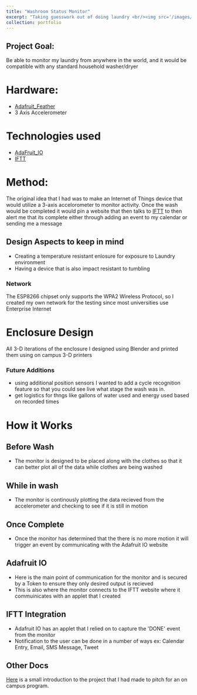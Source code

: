 ```yaml
---
title: "Washroom Status Monitor"
excerpt: "Taking guesswork out of doing laundry <br/><img src='/images/wash_render.png'>"
collection: portfolio
---
```


## Project Goal: 
Be able to monitor my laundry from anywhere in the world, and it would be compatible with any standard household washer/dryer

# Hardware:
* [Adafruit_Feather](https://www.adafruit.com/)
* 3 Axis Accelerometer

# Technologies used
* [AdaFruit_IO](https://io.adafruit.com)
* [IFTT](https://giuthub.com)

# Method:
The original idea that I had was to make an Internet of Things device that would utilize a 3-axis accelorometer to monitor activity. Once the wash would be completed it would pin a website that then talks to [IFTT](https://ifttt.com/) to then alert me that its complete either through adding an event to my calendar or sending me a message


## Design Aspects to keep in mind
* Creating a temperature resistant enlosure for exposure to Laundry environment
* Having a device that is also impact resistant to tumbling

### Network
The ESP8266 chipset only supports the WPA2 Wireless Protocol, so I created my own network for the testing since most universities use Enterprise Internet

# Enclosure Design
All 3-D iterations of the enclosure I designed using Blender and printed them using on campus 3-D printers

### Future Additions
* using additional position sensors I wanted to add a cycle recognition feature so that you could see live what stage the wash was in. 
* get logistics for thngs like gallons of water used and energy used based on recorded times

# How it Works

## Before Wash
* The monitor is designed to be placed along with the clothes so that it can better plot all of the data while clothes are being washed

## While in wash
* The monitor is continously plotting the data recieved from the accelerometer and checking to see if it is still in motion

## Once Complete
* Once the monitor has determined that the there is no more motion it will trigger an event by communicating with the Adafruit IO website

## Adafruit IO
* Here is the main point of communication for the monitor and is secured by a Token to ensure they only desired output is recieved
* This is also where the monitor connects to the IFTT website where it commuinicates with an applet that I created

## IFTT Integration
* Adafruit IO has an applet that I relied on to capture the 'DONE' event from the monitor
* Notification to the user can be done in a number of ways  ex: Calendar Entry, Email, SMS Message, Tweet

## Other Docs
[Here](https://drive.google.com/open?id=1gRtXX9cHztKwmjANzcIc4jyLvEAVqZaw) is a small introduction to the project that I had made to pitch for an on campus program.